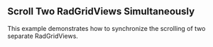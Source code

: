 ## Scroll Two RadGridViews Simultaneously
This example demonstrates how to synchronize the scrolling of two separate RadGridViews.

[//]: <KeyWords: synchronize>